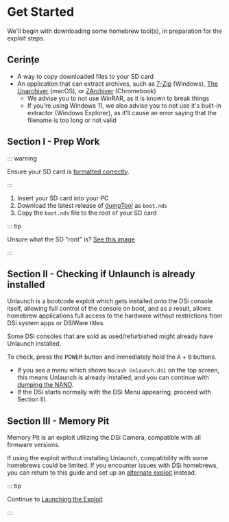 # Get Started

We'll begin with downloading some homebrew tool(s), in preparation for the exploit steps.

## Cerințe

- A way to copy downloaded files to your SD card
- An application that can extract archives, such as [7-Zip](https://www.7-zip.org/) (Windows), [The Unarchiver](https://apps.apple.com/us/app/the-unarchiver/id425424353) (macOS), or [ZArchiver](https://play.google.com/store/apps/details?id=ru.zdevs.zarchiver) (Chromebook)
  - We advise you to not use WinRAR, as it is known to break things
  - If you're using Windows 11, we also advise you to not use it's built-in extractor (Windows Explorer), as it'll cause an error saying that the filename is too long or not valid

## Section I - Prep Work

::: warning

Ensure your SD card is [formatted correctly](sd-card-setup.html).

:::

1. Insert your SD card into your PC
2. Download the latest release of [dumpTool](https://dsi.cfw.guide/assets/files/dumptool/boot.nds) as `boot.nds`
3. Copy the `boot.nds` file to the root of your SD card

::: tip

Unsure what the SD "root" is? [See this image](/assets/images/sdroot/en_US.png)

:::

## Section II - Checking if Unlaunch is already installed

Unlaunch is a bootcode exploit which gets installed onto the DSi console itself, allowing full control of the console on boot, and as a result, allows homebrew applications full access to the hardware without restrictions from DSi system apps or DSiWare titles.

Some DSi consoles that are sold as used/refurbished might already have Unlaunch installed.

To check, press the <kbd class="face">POWER</kbd> button and immediately hold the <kbd class="face">A</kbd> + <kbd class="face">B</kbd> buttons.

- If you see a menu which shows `Nocash Unlaunch.dsi` on the top screen, this means Unlaunch is already installed, and you can continue with [dumping the NAND](dumping-nand.html).
- If the DSi starts normally with the DSi Menu appearing, proceed with Section III.

## Section III - Memory Pit

Memory Pit is an exploit utilizing the DSi Camera, compatible with all firmware versions.

If using the exploit without installing Unlaunch, compatibility with some homebrews could be limited. If you encounter issues with DSi homebrews, you can return to this guide and set up an [alternate exploit](alternate-exploits.html) instead.

::: tip

Continue to [Launching the Exploit](launching-the-exploit.html)

:::
